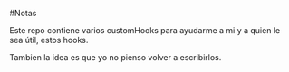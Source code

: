 #Notas

Este repo contiene varios customHooks para ayudarme a mi y a quien le sea útil, estos hooks.

Tambien la idea es que yo no pienso volver a escribirlos.